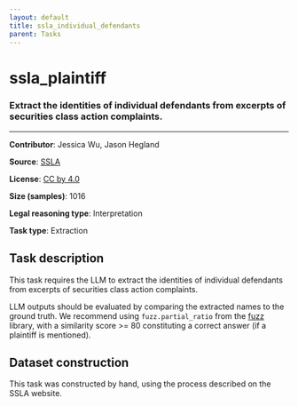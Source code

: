 ```yaml
---
layout: default
title: ssla_individual_defendants
parent: Tasks
---
```

# ssla_plaintiff

### Extract the identities of individual defendants from excerpts of securities class action complaints.
---
**Contributor**: Jessica Wu, Jason Hegland

**Source**: [SSLA](https://sla.law.stanford.edu/)

**License**: [CC by 4.0](https://creativecommons.org/licenses/by/4.0/)

**Size (samples)**: 1016

**Legal reasoning type**: Interpretation

**Task type**: Extraction

## Task description 

This task requires the LLM to extract the identities of individual defendants from excerpts of securities class action complaints.

LLM outputs should be evaluated by comparing the extracted names to the ground truth. We recommend using `fuzz.partial_ratio` from the [fuzz](https://github.com/seatgeek/thefuzz) library, with a similarity score >= 80 constituting a correct answer (if a plaintiff is mentioned).


## Dataset construction

This task was constructed by hand, using the process described on the SSLA website.

